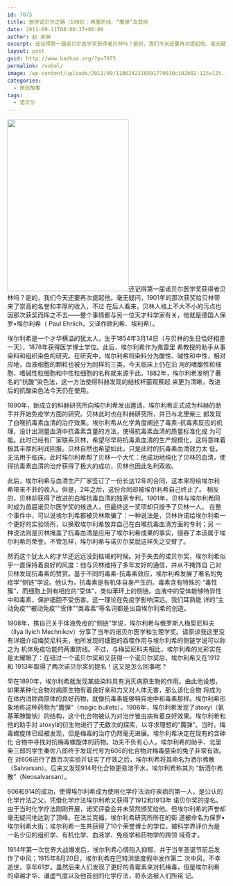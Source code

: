 ```yaml
---
id: 7075
title: 医学诺贝尔之路（1908）：两重防线、“魔弹”及其他
date: 2011-09-11T08:00:37+00:00
author: 赵 承渊
excerpt: 还记得第一届诺贝尔医学奖获得者贝林吗？是的，我们今天还要再次提起他。毫无疑问，1901年的那次获奖给贝林带来了崇高的名誉和丰厚的收入，不过在后人看来，贝林人格上不大不小的污点也因那次获奖而挥之不去——整个事情都与另一位天才科学家有关，他就是德国人保罗•埃尔利希。
layout: post
guid: http://www.bazhua.org/?p=7075
permalink: /nobel/
image: /wp-content/uploads/2011/09/1106242310591770010c102b02-125x125.jpg
categories:
  - 原创故事
tags:
  - 诺贝尔
---
```

[<img class="alignleft noborder size-full wp-image-7076" title="1106242310591770010c102b02" src="/wp-content/uploads/2011/09/1106242310591770010c102b02.jpg" alt="" width="280" height="396" srcset="/wp-content/uploads/2011/09/1106242310591770010c102b02.jpg 280w, /wp-content/uploads/2011/09/1106242310591770010c102b02-106x150.jpg 106w, /wp-content/uploads/2011/09/1106242310591770010c102b02-212x300.jpg 212w" sizes="(max-width: 280px) 100vw, 280px" />](/wp-content/uploads/2011/09/1106242310591770010c102b02.jpg)还记得第一届诺贝尔医学奖获得者贝林吗？是的，我们今天还要再次提起他。毫无疑问，1901年的那次获奖给贝林带来了崇高的名誉和丰厚的收入，不过 在后人看来，贝林人格上不大不小的污点也因那次获奖而挥之不去——整个事情都与另一位天才科学家有关，他就是德国人保罗•埃尔利希（ Paul Ehrlich，又译作欧利希、埃利希）。

埃尔利希是一个才华横溢的犹太人，生于1854年3月14日（与贝林的生日恰好相差一天），1878年获得医学博士学位。此后，埃尔利希作为弗雷里 希教授的助手从事染料和组织染色的研究。在研究中，埃尔利希将染料分为酸性、碱性和中性，相对应地，血液细胞的颗粒也被分为同样的三类，今天临床上仍在沿 用的嗜酸性粒细胞、嗜碱性粒细胞和中性粒细胞的名称就来源于此。1882年，埃尔利希发明了著名的“抗酸”染色法，这一方法使得科赫发现的结核杆菌观察起 来更为清晰，改进后的抗酸染色法今天仍在使用。

1890年，新成立的科赫研究所向埃尔利希发出邀请，埃尔利希正式成为科赫的助手并开始免疫学方面的研究。贝林此时也在科赫研究所，并已与北里柴三 郎发现了白喉抗毒素血清的治疗效果。埃尔利希从化学角度阐述了毒素-抗毒素反应的机理，设计出测量血清中抗毒素含量的方法，使得抗毒素血清的质量标准化成 为可能。此时已经有厂家联系贝林，希望尽早将抗毒素血清的生产规模化，这将意味着极其丰厚的利润回报。贝林自然也希望如此，只是此时的抗毒素血清效力太 低，无法用于临床。此时埃尔利希帮了贝林一个大忙：他成功地纯化了贝林的血清，使得抗毒素血清的治疗获得了极大的成功，贝林也因此名利双收。

此后，埃尔利希与血清生产厂家签订了一份长达12年的合同，这本来将给埃尔利希带来不菲的收入。但是，2年之后，这份合同却被埃尔利希自己终止了。 相反的，贝林却获得了改进的白喉抗毒血清的独家专利。1901年，贝林与埃尔利希同时成为首届诺贝尔医学奖的候选人，但最终这一奖项却只授予了贝林一人。 在整个事件中，可以说埃尔利希都被贝林欺骗了：一种说法是，贝林许诺给埃尔利希一个更好的实验场所，以换取埃尔利希放弃自己在白喉抗毒血清方面的专利；另 一种说法则是贝林掩盖了抗毒血清是应用了埃尔利希成果的事实，侵吞了本该属于埃尔利希的荣誉。不管怎样，埃尔利希与诺贝尔奖就这样失之交臂了。

然而这个犹太人的才华还远远没到枯竭的时候。对于失去的诺贝尔奖，埃尔利希似乎一直保持着良好的风度：他与贝林维持了多年友好的通信，并从不掩饰自 己对贝林发现抗毒素的赞赏。基于不同的毒素-抗毒素效应，埃尔利希发展了著名的免疫学“侧链”学说。他认为，抗毒素是有机体自身产生的。毒素含有特殊的 “毒性簇”，而细胞上则有相应的“受体”，类似苯环上的侧链。血液中的受体能够特异性中和毒素，保护细胞不受伤害。这一理论在免疫学影响深远。我们耳熟能 详的“主动免疫”“被动免疫”“受体”“类毒素”等名词都是出自埃尔利希的创造。

1908年，携自己关于体液免疫的“侧链”学说，埃尔利希与俄罗斯人梅契尼科夫（Ilya Ilyich Mechnikov）分享了当年的诺贝尔医学和生理学奖。请原谅我这里没有详细介绍梅契尼科夫，他所发现的细胞的吞噬作用与埃尔利希的侧链学说可以称之为 机体免疫功能的两重防线。不过，与梅契尼科夫相比，埃尔利希的光彩实在是太耀眼了：在错过一个诺贝尔奖和又获得一个诺贝尔奖后，埃尔利希又在1912和 1913年取得了两次诺贝尔奖的提名！这又是怎么回事呢？

早在1890年，埃尔利希就发现某些染料具有消灭病原生物的作用。由此他设想，如果某种化合物对病原生物有着良好亲和力又对人体无害，那么该化合物 将成为在体内消除病原体的良好药物，就像抗毒素能够特异地中和毒素那样。埃尔利希形象地称这种药物为“魔弹”（magic bullets）。1906年，埃尔利希发现了atoxyl（氨基苯胂酸钠）的结构，这个化合物被认为对治疗锥虫病有着良好效果。埃尔利希和他的助手对 atoxyl的衍生物进行了无数次的探索，以寻求理想的“魔弹”。当时，梅毒螺旋体已经被发现，但是梅毒的治疗仍然毫无进展。埃尔利希决定在现有的含砷化 合物中寻找对抗梅毒螺旋体的药物。功夫不负有心人，埃尔利希的助手、北里柴三郎的学生秦佐八郎终于发现代号为606的化合物对梅毒感染的兔子非常有效。在 对606进行了数百次实验并证实了疗效之后，埃尔利希将其命名为洒尔弗散（Salvarsan）。后来又发现914号化合物更易溶于水，埃尔利希称其为 “新洒尔弗散”（Neosalvarsan）。

606和914的成功，使得埃尔利希成为使用化学疗法治疗疾病的第一人，是公认的化学疗法之父。凭借化学疗法埃尔利希又获得了1912和1913年 诺贝尔奖的提名。由于当时化学疗法刚刚开展，诺奖评委会并未贸然颁奖给他。但埃尔利希的声誉却毫无疑问地达到了顶峰。在法兰克福，埃尔利希研究所所在的街 道被命名为保罗•埃尔利希大街；埃尔利希一生共获得了10个荣誉博士的学位，被科学界评价为是一名少见的组织学、有机化学、血液学、免疫学和药物学的跨领 域奇才。

1914年第一次世界大战爆发后，埃尔利希心情陷入抑郁，并于当年圣诞节前后发作了中风；1915年8月20日，埃尔利希在巴特洪堡度假中发作第二 次中风，不幸逝世，享年61岁。虽然后来人们发现了更好的青霉素来对抗梅毒，但是埃尔利希的卓越才华、谦虚气度以及他首创的化学疗法，将永远被人们所铭 记。
